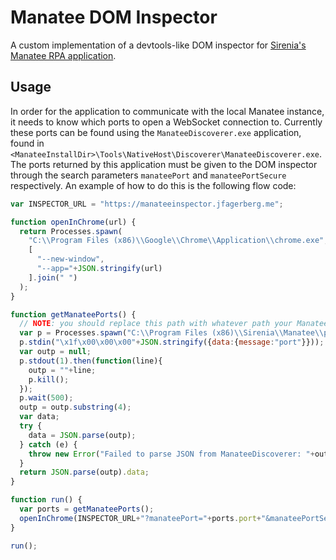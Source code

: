 # Manatee DOM Inspector

A custom implementation of a devtools-like DOM inspector for [Sirenia's Manatee RPA application](https://www.sirenia.eu/).

## Usage

In order for the application to communicate with the local Manatee instance, it needs to know which ports to open a WebSocket connection to. Currently these ports can be found using the `ManateeDiscoverer.exe` application, found in `<ManateeInstallDir>\Tools\NativeHost\Discoverer\ManateeDiscoverer.exe`. The ports returned by this application must be given to the DOM inspector through the search parameters `manateePort` and `manateePortSecure` respectively. An example of how to do this is the following flow code:

```js
var INSPECTOR_URL = "https://manateeinspector.jfagerberg.me";

function openInChrome(url) {
  return Processes.spawn(
    "C:\\Program Files (x86)\\Google\\Chrome\\Application\\chrome.exe",
    [
      "--new-window",
      "--app="+JSON.stringify(url)
    ].join(" ")
  );
}

function getManateePorts() {
  // NOTE: you should replace this path with whatever path your ManateeDiscoverer.exe is located at
  var p = Processes.spawn("C:\\Program Files (x86)\\Sirenia\\Manatee\\prod-rsd+epjsyd\\Tools\\NativeHost\\Discoverer\\ManateeDiscoverer.exe");
  p.stdin("\x1f\x00\x00\x00"+JSON.stringify({data:{message:"port"}}));
  var outp = null;
  p.stdout(1).then(function(line){
    outp = ""+line;
    p.kill();
  });
  p.wait(500);
  outp = outp.substring(4);
  var data;
  try {
    data = JSON.parse(outp);
  } catch (e) {
    throw new Error("Failed to parse JSON from ManateeDiscoverer: "+outp);
  }
  return JSON.parse(outp).data;
}

function run() {
  var ports = getManateePorts();
  openInChrome(INSPECTOR_URL+"?manateePort="+ports.port+"&manateePortSecure="+ports.securePort);
}

run();
```